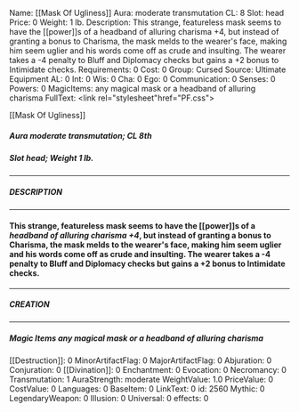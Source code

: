 Name: [[Mask Of Ugliness]]
Aura: moderate transmutation
CL: 8
Slot: head
Price: 0
Weight: 1 lb.
Description: This strange, featureless mask seems to have the [[power]]s of a headband of alluring charisma +4, but instead of granting a bonus to Charisma, the mask melds to the wearer's face, making him seem uglier and his words come off as crude and insulting. The wearer takes a -4 penalty to Bluff and Diplomacy checks but gains a +2 bonus to Intimidate checks.
Requirements: 0
Cost: 0
Group: Cursed
Source: Ultimate Equipment
AL: 0
Int: 0
Wis: 0
Cha: 0
Ego: 0
Communication: 0
Senses: 0
Powers: 0
MagicItems: any magical mask or a headband of alluring charisma
FullText: <link rel="stylesheet"href="PF.css"><div class="heading"><p class="alignleft">[[Mask Of Ugliness]]</p><div style="clear: both;"></div></div><div><h5><b>Aura </b>moderate transmutation; <b>CL </b>8th</h5><h5><b>Slot </b>head; <b>Weight </b>1 lb.</h5></div><hr/><div><h5><b>DESCRIPTION</b></h5></div><hr/><div><h4><p>This strange, featureless mask seems to have the [[power]]s of a <i><i>headband of alluring charisma</i> +4</i>, but instead of granting a bonus to Charisma, the mask melds to the wearer's face, making him seem uglier and his words come off as crude and insulting. The wearer takes a -4 penalty to Bluff and Diplomacy checks but gains a +2 bonus to Intimidate checks.</p></h4></div><hr/><div><h5><b>CREATION</b></h5></div><hr/><div><h5><b>Magic Items </b>any magical mask or a <i>headband of alluring charisma</i></h5></div>
[[Destruction]]: 0
MinorArtifactFlag: 0
MajorArtifactFlag: 0
Abjuration: 0
Conjuration: 0
[[Divination]]: 0
Enchantment: 0
Evocation: 0
Necromancy: 0
Transmutation: 1
AuraStrength: moderate
WeightValue: 1.0
PriceValue: 0
CostValue: 0
Languages: 0
BaseItem: 0
LinkText: 0
id: 2560
Mythic: 0
LegendaryWeapon: 0
Illusion: 0
Universal: 0
effects: 0
